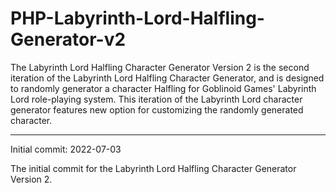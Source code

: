 # PHP-Labyrinth-Lord-Halfling-Generator-v2
The Labyrinth Lord Halfling Character Generator Version 2 is the second iteration of the Labyrinth Lord Halfling Character Generator, and is designed to randomly generator a character Halfling for Goblinoid Games' Labyrinth Lord role-playing system. This iteration of the Labyrinth Lord character generator features new option for customizing the randomly generated character.


-----------


Initial commit: 2022-07-03

The initial commit for the Labyrinth Lord Halfling Character Generator Version 2.
